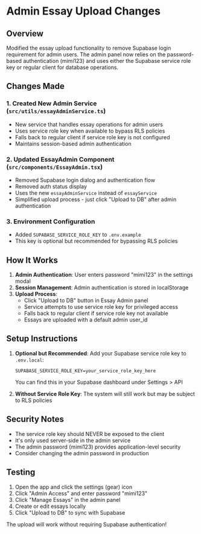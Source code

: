 # Admin Essay Upload Changes

## Overview
Modified the essay upload functionality to remove Supabase login requirement for admin users. The admin panel now relies on the password-based authentication (mimi123) and uses either the Supabase service role key or regular client for database operations.

## Changes Made

### 1. Created New Admin Service (`src/utils/essayAdminService.ts`)
- New service that handles essay operations for admin users
- Uses service role key when available to bypass RLS policies
- Falls back to regular client if service role key is not configured
- Maintains session-based admin authentication

### 2. Updated EssayAdmin Component (`src/components/EssayAdmin.tsx`)
- Removed Supabase login dialog and authentication flow
- Removed auth status display
- Uses the new `essayAdminService` instead of `essayService`
- Simplified upload process - just click "Upload to DB" after admin authentication

### 3. Environment Configuration
- Added `SUPABASE_SERVICE_ROLE_KEY` to `.env.example`
- This key is optional but recommended for bypassing RLS policies

## How It Works

1. **Admin Authentication**: User enters password "mimi123" in the settings modal
2. **Session Management**: Admin authentication is stored in localStorage
3. **Upload Process**: 
   - Click "Upload to DB" button in Essay Admin panel
   - Service attempts to use service role key for privileged access
   - Falls back to regular client if service role key not available
   - Essays are uploaded with a default admin user_id

## Setup Instructions

1. **Optional but Recommended**: Add your Supabase service role key to `.env.local`:
   ```
   SUPABASE_SERVICE_ROLE_KEY=your_service_role_key_here
   ```
   You can find this in your Supabase dashboard under Settings > API

2. **Without Service Role Key**: The system will still work but may be subject to RLS policies

## Security Notes

- The service role key should NEVER be exposed to the client
- It's only used server-side in the admin service
- The admin password (mimi123) provides application-level security
- Consider changing the admin password in production

## Testing

1. Open the app and click the settings (gear) icon
2. Click "Admin Access" and enter password "mimi123"
3. Click "Manage Essays" in the admin panel
4. Create or edit essays locally
5. Click "Upload to DB" to sync with Supabase

The upload will work without requiring Supabase authentication!